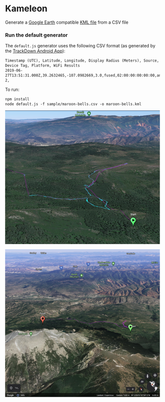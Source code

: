 # Kameleon
Generate a [Google Earth](https://www.google.com/earth/) compatible [KML file](https://developers.google.com/kml/documentation/kml_tut) from a CSV file

### Run the default generator
The `default.js` generator uses the following CSV format (as generated by the [TrackDown Android App](https://github.com/Mierenga/track-down-android)):
```
Timestamp (UTC), Latitude, Longitude, Display Radius (Meters), Source, Device Tag, Platform, WiFi Results
2019-06-27T13:51:31.000Z,39.2632465,-107.0982669,3.0,fused,02:00:00:00:00:00,android/Google/Pixel 2,
```

To run:
```
npm install
node default.js -f sample/maroon-bells.csv -o maroon-bells.kml
```

![start marker](google-earth-screenshots/start-marker.png)

![start to finish](google-earth-screenshots/start-to-finish.png)